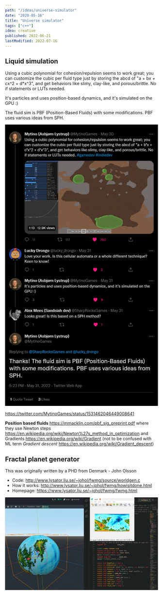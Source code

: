 ```yaml
---
path: "/ideas/universe-simulator"
date: "2020-05-16"
title: "Universe simulator"
tags: ["c++"]
idea: creative
published: 2022-06-21
lastModified: 2022-07-16
---
```


## Liquid simulation

Using a cubic polynomial for cohesion/repulsion seems to work great; you can customize the cubic per fluid type just by storing the abcd of "a + b*x + c*x^2 + d*x^3", and get behaviors like slimy, clay-like, and porous/brittle. No if statements or LUTs needed.

It's particles and uses position-based dynamics, and it's simulated on the GPU :)

The fluid sim is PBF (Position-Based Fluids) with some modifications. PBF uses various ideas from SPH.

![](./liquid-simulation.png)

https://twitter.com/MytinoGames/status/1531462046449008641

**Position based fluids** https://mmacklin.com/pbf_sig_preprint.pdf where they use Newton steps https://en.wikipedia.org/wiki/Newton%27s_method_in_optimization and Gradients https://en.wikipedia.org/wiki/Gradient (not to be confused with ML term _Gradient descent_ https://en.wikipedia.org/wiki/Gradient_descent)


## Fractal planet generator

This was originally written by a PHD from Denmark - John Olsson

- Code: http://www.lysator.liu.se/~johol/fwmg/source/worldgen.c
- How it works: http://www.lysator.liu.se/~johol/fwmg/howisitdone.html
- Homepage: https://www.lysator.liu.se/~johol/fwmg/fwmg.html

![texture in godot](./fractal-world-map-generator.png)